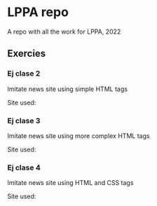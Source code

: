# LPPA repo

A repo with all the work for LPPA, 2022

## Exercies

### Ej clase 2

Imitate news site using simple HTML tags

Site used: 

### Ej clase 3

Imitate news site using more complex HTML tags

Site used:

### Ej clase 4

Imitate news site using HTML and CSS tags

Site used: 